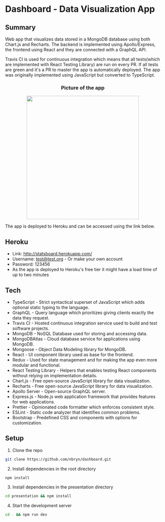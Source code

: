 # Dashboard - Data Visualization App

## Summary 
Web app that visualizes data stored in a MongoDB database using both Chart.js and Recharts. 
The backend is implemented using Apollo/Express, the frontend using React and they are connected with a GraphQL API. <br /> 

Travis CI is used for continuous integration which means that all tests(which are implemented with React Testing Library) are run on every PR.
If all tests are green and it's a PR to master the app is automatically deployed.
The app was originally implemented using JavaScript but converted to TypeScript.

<h3 align="center">Picture of the app</h3>
<p align="center">
<img  src="https://user-images.githubusercontent.com/44057369/94198118-0c79ca80-feb7-11ea-84aa-93b83dd7de6c.png"  width="85%" height="400"/> 
</p>

The app is deployed to Heroku and can be accessed using the link below.

## Heroku
* Link: <link> http://statsboard.herokuapp.com/</link>
* Username: test@test.org - Or make your own account
* Password: 123456 
* As the app is deployed to Heroku's free tier it might have a load time of up to two minutes

## Tech 
* TypeScript - Strict syntactical superset of JavaScript which adds optional static typing to the language.
* GraphQL - Query language which prioritizes giving clients exactly the data they request. 
* Travis CI - Hosted continuous integration service used to build and test software projects.
* MongoDB - NoSQL Database used for storing and accessing data.
* MongoDBAtlas - Cloud database service for applications using MongoDB.
* Mongoose - Object Data Modeling library for MongoDB.
* React - UI component library used as base for the frontend.
* Redux - Used for state management and for making the app even more modular and functional.
* React Testing Library - Helpers that enables testing React components without relying on implementation details.
* Chart.js - Free open-source JavaScript library for data visualization.
* Recharts - Free open-source JavaScript library for data visualization.
* Apollo Server - Open-source GraphQL server.
* Express.js - Node.js web application framework that provides features for web applications.
* Prettier - Opinionated code formatter which enforces consistent style.
* ESLint - Static code analyzer that identifies common problems.
* Bootstrap - Predefined CSS and components with options for customization.

## Setup
1. Clone the repo
```sh
git clone https://github.com/nbryn/dashboard.git
```
2. Install dependencies in the root directory
```sh
npm install
```
3. Install dependencies in the presentation directory
```sh
cd presentation && npm install
```
4. Start the development server
```sh
cd - && npm run dev
```
